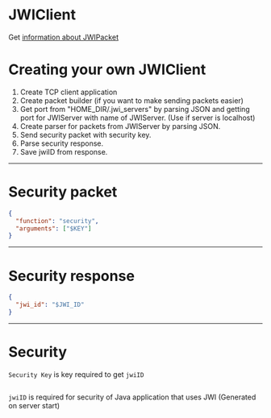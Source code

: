 # JWIClient
Get [information about JWIPacket](https://github.com/theFFPS/jwi/blob/main/docs/JWIPacket.md)

Creating your own JWIClient
==================
1. Create TCP client application
2. Create packet builder (if you want to make sending packets easier)
3. Get port from "HOME_DIR/.jwi_servers" by parsing JSON and getting port for JWIServer with name of JWIServer. (Use if  server is localhost)
4. Create parser for packets from JWIServer by parsing JSON.
5. Send security packet with security key. 
6. Parse security response.
7. Save jwiID from response.
------
Security packet
==================
```json
{
  "function": "security",
  "arguments": ["$KEY"]
}
```
------
Security response
==================
```json
{
  "jwi_id": "$JWI_ID"
}
```
------
Security
==================
`Security Key` is key required to get `jwiID`
```sh
```
`jwiID` is required for security of Java application that uses JWI (Generated on server start)